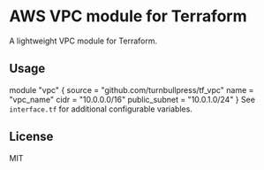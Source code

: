 # AWS VPC module for Terraform
A lightweight VPC module for Terraform.
## Usage
module "vpc" {
source = "github.com/turnbullpress/tf_vpc"
name = "vpc_name"
cidr = "10.0.0.0/16"
public_subnet = "10.0.1.0/24"
}
See `interface.tf` for additional configurable variables.
## License
MIT
